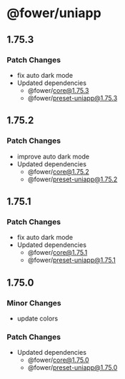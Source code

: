 # @fower/uniapp

## 1.75.3

### Patch Changes

- fix auto dark mode
- Updated dependencies
  - @fower/core@1.75.3
  - @fower/preset-uniapp@1.75.3

## 1.75.2

### Patch Changes

- improve auto dark mode
- Updated dependencies
  - @fower/core@1.75.2
  - @fower/preset-uniapp@1.75.2

## 1.75.1

### Patch Changes

- fix auto dark mode
- Updated dependencies
  - @fower/core@1.75.1
  - @fower/preset-uniapp@1.75.1

## 1.75.0

### Minor Changes

- update colors

### Patch Changes

- Updated dependencies
  - @fower/core@1.75.0
  - @fower/preset-uniapp@1.75.0
